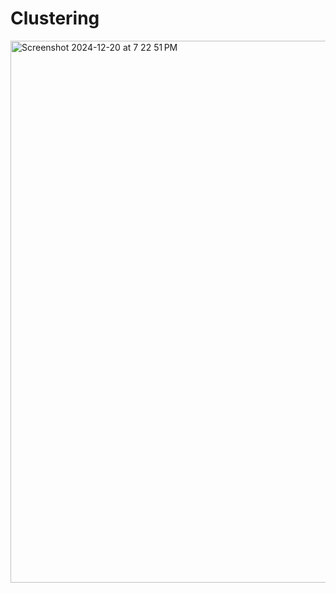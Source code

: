 # Clustering


<img width="867" alt="Screenshot 2024-12-20 at 7 22 51 PM" src="https://github.com/user-attachments/assets/3addbacb-3740-4e1a-8e6b-6aa9a9eeb3ca" />
